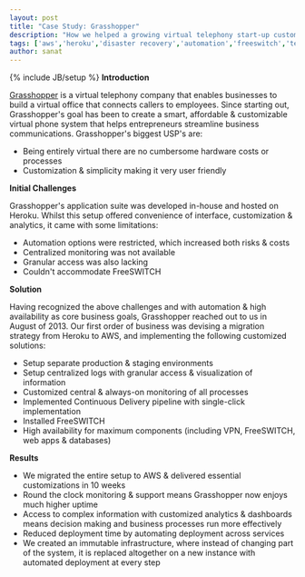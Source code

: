 ```yaml
---
layout: post
title: "Case Study: Grasshopper"
description: "How we helped a growing virtual telephony start-up customize & automate their infrastructure"
tags: ['aws','heroku','disaster recovery','automation','freeswitch','telephony','voip','grasshopper','case study','infrastructure','high availability', 'continuous delivery']
author: sanat
---
```

{% include JB/setup %}
**Introduction**

<a href="http://uk.grasshopper.com/" target="_blank">Grasshopper</a> is a virtual telephony company that enables businesses to build a virtual office that connects callers to employees. Since starting out, Grasshopper's goal has been to create a smart, affordable & customizable virtual phone system that helps entrepreneurs streamline business communications. 
Grasshopper's biggest USP's are:

* Being entirely virtual there are no cumbersome hardware costs or processes
* Customization & simplicity making it very user friendly

**Initial Challenges**

Grasshopper's application suite was developed in-house and hosted on Heroku. Whilst this setup offered convenience of interface, customization & analytics, it came with some limitations: 

* Automation options were restricted, which increased both risks & costs 
* Centralized monitoring was not available
* Granular access was also lacking
* Couldn't accommodate FreeSWITCH

**Solution**

Having recognized the above challenges and with automation & high availability as core business goals, Grasshopper reached out to us in August of 2013. Our first order of business was devising a migration strategy from Heroku to AWS, and implementing the following customized solutions:

* Setup separate production & staging environments 
* Setup centralized logs with granular access & visualization of information
* Customized central & always-on monitoring of all processes
* Implemented Continuous Delivery pipeline with single-click implementation
* Installed FreeSWITCH 
* High availability for maximum components (including VPN, FreeSWITCH, web apps & databases)

**Results**

* We migrated the entire setup to AWS & delivered essential customizations in 10 weeks
* Round the clock monitoring & support means Grasshopper now enjoys much higher uptime
* Access to complex information with customized analytics & dashboards means decision making and business processes run more effectively
* Reduced deployment time by automating deployment across services
* We created an immutable infrastructure, where instead of changing part of the system, it is replaced altogether on a new instance with automated deployment at every step
